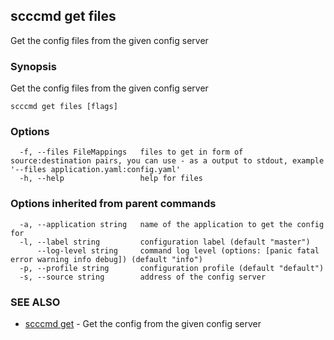 ## scccmd get files

Get the config files from the given config server

### Synopsis

Get the config files from the given config server

```
scccmd get files [flags]
```

### Options

```
  -f, --files FileMappings   files to get in form of source:destination pairs, you can use - as a output to stdout, example '--files application.yaml:config.yaml'
  -h, --help                 help for files
```

### Options inherited from parent commands

```
  -a, --application string   name of the application to get the config for
  -l, --label string         configuration label (default "master")
      --log-level string     command log level (options: [panic fatal error warning info debug]) (default "info")
  -p, --profile string       configuration profile (default "default")
  -s, --source string        address of the config server
```

### SEE ALSO

* [scccmd get](scccmd_get.md)	 - Get the config from the given config server

